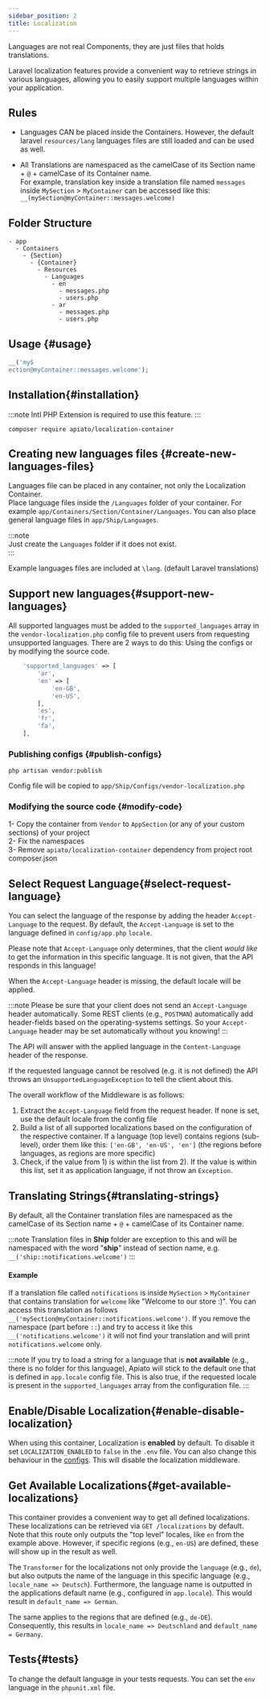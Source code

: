 ```yaml
---
sidebar_position: 2
title: Localization
---
```


Languages are not real Components, they are just files that holds translations.

Laravel localization features provide a convenient way to retrieve strings in various languages, allowing you to easily support multiple languages within your application.

## Rules

- Languages CAN be placed inside the Containers. However, the default laravel `resources/lang` languages files are still loaded and can be used as well.

- All Translations are namespaced as the camelCase of its Section name + `@` + camelCase of its Container name.  
  For example, translation key inside a translation file named `messages` inside `MySection` > `MyContainer` can be accessed like this: `__(mySection@myContainer::messages.welcome)`

## Folder Structure

```
- app
  - Containers
    - {Section}
      - {Container}
        - Resources
          - Languages
            - en
              - messages.php
              - users.php
            - ar
              - messages.php
              - users.php
```

## Usage {#usage}

```php
__('myS
ection@myContainer::messages.welcome');
```

## Installation{#installation}
:::note
Intl PHP Extension is required to use this feature.
:::

```
composer require apiato/localization-container
```
## Creating new languages files {#create-new-languages-files}

Languages file can be placed in any container, not only the Localization Container.  
Place language files inside the `/Languages` folder of your container. For example
`app/Containers/Section/Container/Languages`.
You can also place general language files in `app/Ship/Languages`.

:::note  
Just create the `Languages` folder if it does not exist.  
:::

Example languages files are included at `\lang`. (default Laravel translations)

## Support new languages{#support-new-languages}

All supported languages must be added to the `supported_languages` array in the `vendor-localization.php` config file
to prevent users from requesting unsupported languages. There are 2 ways to do this: Using the configs or by modifying the source code.

```php
    'supported_languages' => [
        'ar',
        'en' => [
            'en-GB',
            'en-US',
        ],
        'es',
        'fr',
        'fa',
    ],
```

### Publishing configs {#publish-configs}
```
php artisan vendor:publish
```  
Config file will be copied to `app/Ship/Configs/vendor-localization.php`

### Modifying the source code {#modify-code}

1- Copy the container from `Vendor` to `AppSection` (or any of your custom sections) of your project  
2- Fix the namespaces  
3- Remove `apiato/localization-container` dependency from project root composer.json

## Select Request Language{#select-request-language}

You can select the language of the response by adding the header `Accept-Language` to the request. By default, the
`Accept-Language` is set to the language defined in `config/app.php` `locale`.

Please note that `Accept-Language` only determines, that the client _would like_ to get the information in this specific
language. It is not given, that the API responds in this language!

When the `Accept-Language` header is missing, the default locale will be applied.

:::note
Please be sure that your client does not send an `Accept-Language` header automatically. Some REST clients
(e.g., `POSTMAN`) automatically add header-fields based on the operating-systems settings. So your `Accept-Language` header
may be set automatically without you knowing!
:::

The API will answer with the applied language in the `Content-Language` header of the response.

If the requested language cannot be resolved (e.g. it is not defined) the API throws an `UnsupportedLanguageException` to tell
the client about this.

The overall workflow of the Middleware is as follows:
1) Extract the `Accept-Language` field from the request header. If none is set, use the default locale from the config file
2) Build a list of all supported localizations based on the configuration of the respective container. If a language
   (top level) contains regions (sub-level), order them like this: `['en-GB', 'en-US', 'en']` (the regions before languages,
   as regions are more specific)
3) Check, if the value from 1) is within the list from 2). If the value is within this list, set it as application language,
   if not throw an `Exception`.

## Translating Strings{#translating-strings}

By default, all the Container translation files are namespaced as the camelCase of its Section name + `@` + camelCase of its Container name.

:::note
Translation files in **Ship** folder are exception to this and will be namespaced with the word "**ship**" instead of section name, e.g. `__('ship::notifications.welcome')`
:::

#### Example

If a translation file called `notifications` is inside `MySection` > `MyContainer` that contains translation for `welcome`
like "Welcome to our store :)". You can access this translation as follows `__('mySection@myContainer::notifications.welcome')`. If
you remove the namespace (part before `::`) and try to access it like this
`__('notifications.welcome')` it will not find your translation and will print `notifications.welcome` only.

:::note
If you try to load a string for a language that is **not available** (e.g., there is no folder for this language), Apiato
will stick to the default one that is defined in `app.locale` config file. This is also true, if the requested locale
is present in the `supported_languages` array from the configuration file.
:::

## Enable/Disable Localization{#enable-disable-localization}
When using this container, Localization is **enabled** by default. To disable it set `LOCALIZATION_ENABLED` to `false` in the `.env` file. You can also change this behaviour in the [configs](#publish-configs). This will disable the localization middleware.

## Get Available Localizations{#get-available-localizations}

This container provides a convenient way to get all defined localizations. These localizations can be retrieved via `GET /localizations`
by default. Note that this route only outputs the "top level" locales, like `en` from the example above. However, if
specific regions (e.g., `en-US`) are defined, these will show up in the result as well.

The `Transformer` for the localizations not only provide the `language` (e.g., `de`), but also outputs the name of the
language in this specific language (e.g., `locale_name => Deutsch`). Furthermore, the language name is outputted in the
applications default name (e.g., configured in `app.locale`). This would result in `default_name => German`.

The same applies to the regions that are defined (e.g., `de-DE`). Consequently, this results in `locale_name => Deutschland`
and `default_name = Germany`.

## Tests{#tests}

To change the default language in your tests requests. You can set the `env` language in the `phpunit.xml` file.
